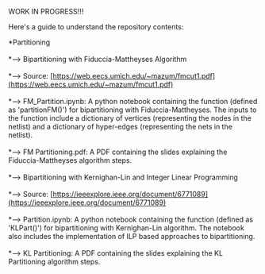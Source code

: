 WORK IN PROGRESS!!!

Here's a guide to understand the repository contents:

*Partitioning<br>  
  *--> Bipartitioning with Fiduccia-Mattheyses Algorithm<br>  
    *--> Source: [https://web.eecs.umich.edu/~mazum/fmcut1.pdf](https://web.eecs.umich.edu/~mazum/fmcut1.pdf)<br>  
    *--> FM_Partition.ipynb: A python notebook containing the function (defined as 'partitionFM()') for bipartitioning with Fiduccia-Mattheyses. The inputs to the function include a dictionary of vertices (representing the nodes in the netlist) and a dictionary of hyper-edges (representing the nets in the netlist).<br>  
    *--> FM Partitioning.pdf: A PDF containing the slides explaining the Fiduccia-Mattheyses algorithm steps.<br>  
  *--> Bipartitioning with Kernighan-Lin and Integer Linear Programming<br>  
    *--> Source: [https://ieeexplore.ieee.org/document/6771089](https://ieeexplore.ieee.org/document/6771089)<br>  
    *--> Partition.ipynb: A python notebook containing the function (defined as 'KLPart()') for bipartitioning with Kernighan-Lin algorithm. The notebook also includes the implementation of ILP based approaches to bipartitioning.<br>  
    *--> KL Partitioning: A PDF containing the slides explaining the KL Partitioning algorithm steps.<br>  
